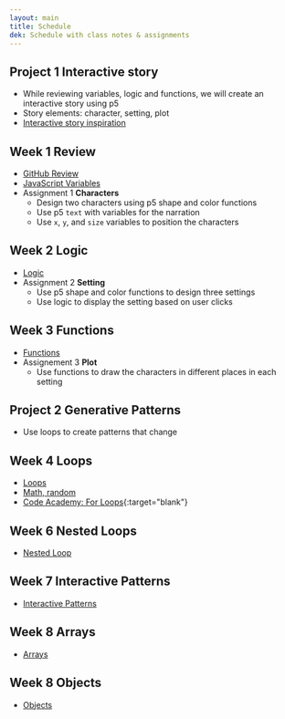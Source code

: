 ```yaml
---
layout: main
title: Schedule
dek: Schedule with class notes & assignments
---
```


## Project 1 **Interactive story**
- While reviewing variables, logic and functions, we will create an interactive story using p5
- Story elements: character, setting, plot
- [Interactive story inspiration](inspiration/interactive_story/)

## Week 1 **Review**
- [GitHub Review](notes/github)
- [JavaScript Variables](notes/variables)
- Assignment 1 **Characters**
	- Design two characters using p5 shape and color functions
	- Use p5 `text` with variables for the narration
	- Use `x`, `y`, and `size` variables to position the characters

## Week 2 **Logic**
- [Logic](notes/logic)
- Assignment 2 **Setting**
	- Use p5 shape and color functions to design three settings
	- Use logic to display the setting based on user clicks

## Week 3 **Functions**
- [Functions]()
- Assignement 3 **Plot**
	- Use functions to draw the characters in different places in each setting

## Project 2 **Generative Patterns**
- Use loops to create patterns that change 

## Week 4 **Loops**
- [Loops]()
- [Math, random]()
- [Code Academy: For Loops](https://www.codecademy.com/courses/javascript-beginner-en-NhsaT/0/1){:target="blank"}

## Week 6 **Nested Loops**
- [Nested Loop]()

## Week 7 **Interactive Patterns**
- [Interactive Patterns]()


## Week 8 Arrays
- [Arrays]()

<!-- 
	rectXY.push([mouseX, mouseY]);
 -->

## Week 8 Objects
- [Objects]()


<!-- 

other courses
	http://www.cs.cmu.edu/~./15110/schedule.html
	http://cmuems.com/2015c/
	http://www.cs.cmu.edu/~112/notes/notes-1d-lists.html
	https://creative-coding.decontextualize.com/
	http://coursescript.com/notes/interactivecomputing/objects/index.html



midterm - giphy
- meme generator - user adds meme search and text for meme and it generates meme with image
- meme madlibs/quiz game
- meme choose the right image for search term
- 

interactive story
	- decision tree, user experience map
	- input vs branching stories
	- randomized outputs
interactive comic
	- clicking on images
	- decision trees etc
interactive video
	- using web video
	- combine video sources
	- youtube and native video
data api
	- data viz
	- user input
meme generator
	- get a random image
	- random text
	- 

css3
more git
threejs?
libraries?

http://teachingmultimedia.net/mmp420syllabus.html

-->